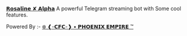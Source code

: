 [𝗥𝗼𝘀𝗮𝗹𝗶𝗻𝗲 ✘ 𝗔𝗹𝗽𝗵𝗮](https://github.com/Romeo99xD/RosalineXAlpha) A powerful Telegram streaming bot with Some cool features.



Powered By :- 
[❄️ ❰-𝗖𝗙𝗖-❱ • 𝗣𝗛𝗢𝗘𝗡𝗜𝗫 𝗘𝗠𝗣𝗜𝗥𝗘 ™](https://t.me/PHOENIX_EMPIRE)
